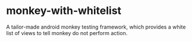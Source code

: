 # monkey-with-whitelist
A tailor-made android monkey testing framework, which provides a white list of views to tell monkey do not perform action.
